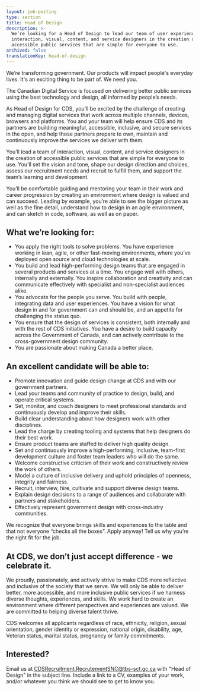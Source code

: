 ```yaml
---
layout: job-posting
type: section
title: Head of Design
description: >-
  We’re looking for a Head of Design to lead our team of user experience,
  interaction, visual, content, and service designers in the creation of
  accessible public services that are simple for everyone to use.
archived: false
translationKey: head-of-design
---
```

We’re transforming government. Our products will impact people's everyday lives. It's an exciting thing to be part of. We need you.

The Canadian Digital Service is focused on delivering better public services using the best technology and design, all informed by people’s needs. 

As Head of Design for CDS, you’ll be excited by the challenge of creating and managing digital services that work across multiple channels, devices, browsers and platforms.  You and your team will help ensure CDS and its partners are building meaningful, accessible, inclusive, and secure services in the open, and help those partners prepare to own, maintain and continuously improve the services we deliver with them. 

You’ll lead a team of interaction, visual, content, and service designers in the creation of accessible public services that are simple for everyone to use. You’ll set the vision and tone, shape our design direction and choices, assess our recruitment needs and recruit to fulfill them, and support the team’s learning and development. 

You’ll be comfortable guiding and mentoring your team in their work and career progression by creating an environment where design is valued and can succeed. Leading by example, you’re able to see the bigger picture as well as the fine detail, understand how to design in an agile environment, and can sketch in code, software, as well as on paper. 

## What we’re looking for:

* You apply the right tools to solve problems. You have experience working in lean, agile, or other fast-moving environments, where you’ve deployed open source and cloud technologies at scale.
* You build and lead high-performing design teams that are engaged in several products and services at a time. You engage well with others, internally and externally. You inspire collaboration and creativity and can communicate effectively with specialist and non-specialist audiences alike.
* You advocate for the people you serve. You build with people, integrating data and user experiences. You have a vision for what design in and for government can and should be, and an appetite for challenging the status quo.
* You ensure that the design of services is consistent, both internally and with the rest of CDS initiatives. You have a desire to build capacity across the Government of Canada, and can actively contribute to the cross-government design community. 
* You are passionate about making Canada a better place.

## An excellent candidate will be able to:

* Promote innovation and guide design change at CDS and with our government partners.
* Lead your teams and community of practice to design, build, and operate critical systems.
* Set, monitor, and coach designers to meet professional standards and continuously develop and improve their skills.
* Build clear understanding about how designers work with other disciplines.
* Lead the charge by creating tooling and systems that help designers do their best work.
* Ensure product teams are staffed to deliver high quality design.
* Set and continuously improve a high-performing, inclusive, team-first development culture and foster team leaders who will do the same.
* Welcome constructive criticism of their work and constructively review the work of others.
* Model a culture of inclusive delivery and uphold principles of openness, integrity and fairness.
* Recruit, interview, hire, cultivate and support diverse design teams.
* Explain design decisions to a range of audiences and collaborate with partners and stakeholders.
* Effectively represent government design with cross-industry communities.

We recognize that everyone brings skills and experiences to the table and that not everyone “checks all the boxes”. Apply anyway! Tell us why you’re the right fit for the job.

## At CDS, we don’t just accept difference - we celebrate it. 

We proudly, passionately, and actively strive to make CDS more reflective and inclusive of the society that we serve. We will only be able to deliver better, more accessible, and more inclusive public services if we harness diverse thoughts, experiences, and skills. We work hard to create an environment where different perspectives and experiences are valued. We are committed to helping diverse talent thrive.

CDS welcomes all applicants regardless of race, ethnicity, religion, sexual orientation, gender identity or expression, national origin, disability, age, Veteran status, marital status, pregnancy or family commitments.

## Interested?

Email us at [CDSRecruitment.RecrutementSNC@tbs-sct.gc.ca](mailto:CDSRecruitment.RecrutementSNC@tbs-sct.gc.ca) with "Head of Design" in the subject line. Include a link to a CV, examples of your work, and/or whatever you think we should see to get to know you.

